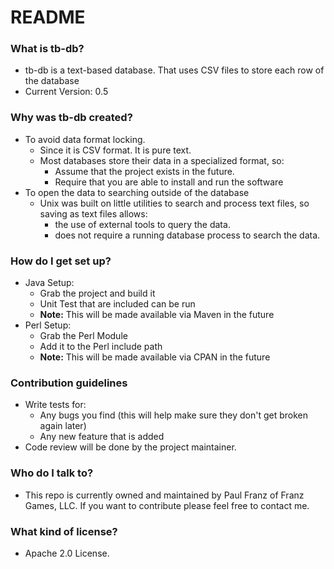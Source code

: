 # README #

### What is tb-db? ###

* tb-db is a text-based database. That uses CSV files to store each row of the database
* Current Version: 0.5

### Why was tb-db created? ###

* To avoid data format locking.
  * Since it is CSV format. It is pure text.
  * Most databases store their data in a specialized format, so:
    * Assume that the project exists in the future.
    * Require that you are able to install and run the software
* To open the data to searching outside of the database
  * Unix was built on little utilities to search and process text files, so saving as text files allows:
    * the use of external tools to query the data.
    * does not require a running database process to search the data. 

### How do I get set up? ###

* Java Setup:
   * Grab the project and build it
   * Unit Test that are included can be run
   * **Note:** This will be made available via Maven in the future
* Perl Setup:
   * Grab the Perl Module
   * Add it to the Perl include path
   * **Note:** This will be made available via CPAN in the future

### Contribution guidelines ###

* Write tests for:
  * Any bugs you find (this will help make sure they don't get broken again later)
  * Any new feature that is added
* Code review will be done by the project maintainer.

### Who do I talk to? ###

* This repo is currently owned and maintained by Paul Franz of Franz Games, LLC. If you want to contribute please feel free to contact me.

### What kind of license? ###

* Apache 2.0 License.